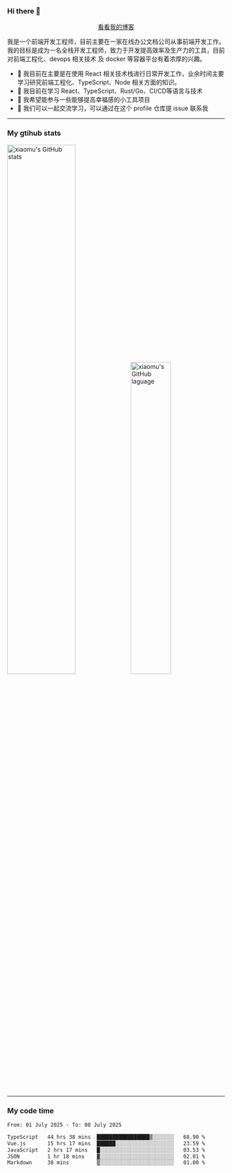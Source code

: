 ### Hi there 👋

<p align="center">
  <a href="https://blog.realjacket.fun">看看我的博客</a>
</p>

我是一个前端开发工程师，目前主要在一家在线办公文档公司从事前端开发工作。我的目标是成为一名全栈开发工程师，致力于开发提高效率及生产力的工具，目前对前端工程化、devops 相关技术 及 docker 等容器平台有着浓厚的兴趣。

- 🔭 我目前在主要是在使用 React 相关技术栈进行日常开发工作，业余时间主要学习研究前端工程化、TypeScript、Node 相关方面的知识。
- 🌱 我目前在学习 React、TypeScript、Rust/Go、CI/CD等语言与技术
- 👯 我希望能参与一些能够提高幸福感的小工具项目
- 💬 我们可以一起交流学习，可以通过在这个 profile 仓库提 issue 联系我

***

### My gtihub stats

<a><img src="https://github-readme-stats-git-masterrstaa-rickstaa.vercel.app/api?username=real-jacket&&show_icons=true" title="xiaomu's GitHub stats" alt="xiaomu's GitHub stats" style="width:56%;"/></a>
<a><img src="https://github-readme-stats-git-masterrstaa-rickstaa.vercel.app/api/top-langs/?username=real-jacket&layout=compact" title="xiaomu's GitHub laguage" alt="xiaomu's GitHub laguage" style="width:43%;"/><a/>

***

### My code time

<!--START_SECTION:waka-->

```txt
From: 01 July 2025 - To: 08 July 2025

TypeScript   44 hrs 38 mins  █████████████████▒░░░░░░░   68.90 %
Vue.js       15 hrs 17 mins  ██████░░░░░░░░░░░░░░░░░░░   23.59 %
JavaScript   2 hrs 17 mins   █░░░░░░░░░░░░░░░░░░░░░░░░   03.53 %
JSON         1 hr 18 mins    ▓░░░░░░░░░░░░░░░░░░░░░░░░   02.01 %
Markdown     38 mins         ▒░░░░░░░░░░░░░░░░░░░░░░░░   01.00 %
```

<!--END_SECTION:waka-->
